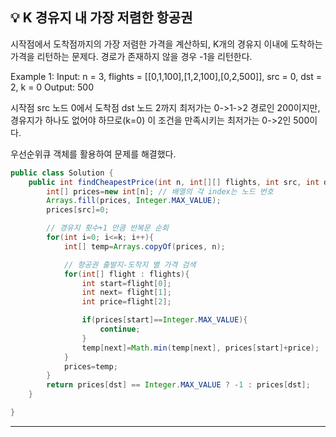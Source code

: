 ## 💡 K 경유지 내 가장 저렴한 항공권
시작점에서 도착점까지의 가장 저렴한 가격을 계산하되, K개의 경유지 이내에 도착하는 가격을 리턴하는 문제다.
경로가 존재하지 않을 경우 -1을 리턴한다.

Example 1:
Input: n = 3, flights = [[0,1,100],[1,2,100],[0,2,500]], src = 0, dst = 2, k = 0
Output: 500

시작점 src 노드 0에서 도착점 dst 노드 2까지 최저가는 0->1->2 경로인 200이지만, 경유지가 하나도 없어야 하므로(k=0)
이 조건을 만족시키는 최저가는 0->2인 500이다.

우선순위큐 객체를 활용하여 문제를 해결했다.
~~~java
public class Solution {
    public int findCheapestPrice(int n, int[][] flights, int src, int dst, int k) {
        int[] prices=new int[n]; // 배열의 각 index는 노드 번호
        Arrays.fill(prices, Integer.MAX_VALUE);
        prices[src]=0;

        // 경유지 횟수+1 만큼 반복문 순회
        for(int i=0; i<=k; i++){
            int[] temp=Arrays.copyOf(prices, n);

            // 항공권 출발지-도착지 별 가격 검색
            for(int[] flight : flights){
                int start=flight[0];
                int next= flight[1];
                int price=flight[2];

                if(prices[start]==Integer.MAX_VALUE){
                    continue;
                }
                temp[next]=Math.min(temp[next], prices[start]+price);
            }
            prices=temp;
        }
        return prices[dst] == Integer.MAX_VALUE ? -1 : prices[dst];
    }

}
~~~

-----
</br>
